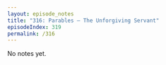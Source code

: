 ```yaml
---
layout: episode_notes
title: "316: Parables — The Unforgiving Servant"
episodeIndex: 319
permalink: /316
---
```

No notes yet.
